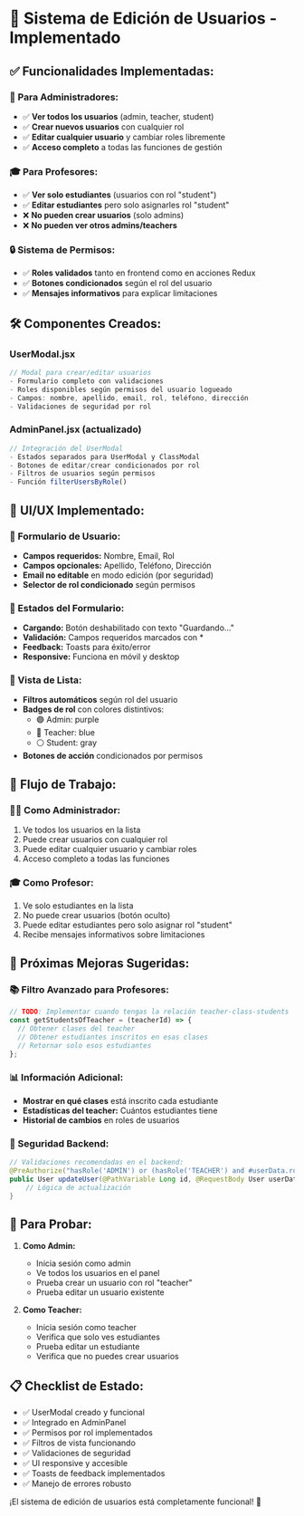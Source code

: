 # 👥 Sistema de Edición de Usuarios - Implementado

## ✅ **Funcionalidades Implementadas:**

### **🎯 Para Administradores:**

- ✅ **Ver todos los usuarios** (admin, teacher, student)
- ✅ **Crear nuevos usuarios** con cualquier rol
- ✅ **Editar cualquier usuario** y cambiar roles libremente
- ✅ **Acceso completo** a todas las funciones de gestión

### **🎓 Para Profesores:**

- ✅ **Ver solo estudiantes** (usuarios con rol "student")
- ✅ **Editar estudiantes** pero solo asignarles rol "student"
- ❌ **No pueden crear usuarios** (solo admins)
- ❌ **No pueden ver otros admins/teachers**

### **🔒 Sistema de Permisos:**

- ✅ **Roles validados** tanto en frontend como en acciones Redux
- ✅ **Botones condicionados** según el rol del usuario
- ✅ **Mensajes informativos** para explicar limitaciones

## 🛠️ **Componentes Creados:**

### **UserModal.jsx**

```jsx
// Modal para crear/editar usuarios
- Formulario completo con validaciones
- Roles disponibles según permisos del usuario logueado
- Campos: nombre, apellido, email, rol, teléfono, dirección
- Validaciones de seguridad por rol
```

### **AdminPanel.jsx (actualizado)**

```jsx
// Integración del UserModal
- Estados separados para UserModal y ClassModal
- Botones de editar/crear condicionados por rol
- Filtros de usuarios según permisos
- Función filterUsersByRole()
```

## 🎨 **UI/UX Implementado:**

### **📝 Formulario de Usuario:**

- **Campos requeridos:** Nombre, Email, Rol
- **Campos opcionales:** Apellido, Teléfono, Dirección
- **Email no editable** en modo edición (por seguridad)
- **Selector de rol condicionado** según permisos

### **🔘 Estados del Formulario:**

- **Cargando:** Botón deshabilitado con texto "Guardando..."
- **Validación:** Campos requeridos marcados con \*
- **Feedback:** Toasts para éxito/error
- **Responsive:** Funciona en móvil y desktop

### **👀 Vista de Lista:**

- **Filtros automáticos** según rol del usuario
- **Badges de rol** con colores distintivos:
  - 🟣 Admin: purple
  - 🔵 Teacher: blue
  - ⚪ Student: gray
- **Botones de acción** condicionados por permisos

## 🔄 **Flujo de Trabajo:**

### **👨‍💼 Como Administrador:**

1. Ve todos los usuarios en la lista
2. Puede crear usuarios con cualquier rol
3. Puede editar cualquier usuario y cambiar roles
4. Acceso completo a todas las funciones

### **🎓 Como Profesor:**

1. Ve solo estudiantes en la lista
2. No puede crear usuarios (botón oculto)
3. Puede editar estudiantes pero solo asignar rol "student"
4. Recibe mensajes informativos sobre limitaciones

## 🚀 **Próximas Mejoras Sugeridas:**

### **📚 Filtro Avanzado para Profesores:**

```javascript
// TODO: Implementar cuando tengas la relación teacher-class-students
const getStudentsOfTeacher = (teacherId) => {
  // Obtener clases del teacher
  // Obtener estudiantes inscritos en esas clases
  // Retornar solo esos estudiantes
};
```

### **📊 Información Adicional:**

- **Mostrar en qué clases** está inscrito cada estudiante
- **Estadísticas del teacher:** Cuántos estudiantes tiene
- **Historial de cambios** en roles de usuarios

### **🔐 Seguridad Backend:**

```java
// Validaciones recomendadas en el backend:
@PreAuthorize("hasRole('ADMIN') or (hasRole('TEACHER') and #userData.role == 'STUDENT')")
public User updateUser(@PathVariable Long id, @RequestBody User userData) {
    // Lógica de actualización
}
```

## 🧪 **Para Probar:**

1. **Como Admin:**

   - Inicia sesión como admin
   - Ve todos los usuarios en el panel
   - Prueba crear un usuario con rol "teacher"
   - Prueba editar un usuario existente

2. **Como Teacher:**
   - Inicia sesión como teacher
   - Verifica que solo ves estudiantes
   - Prueba editar un estudiante
   - Verifica que no puedes crear usuarios

## 📋 **Checklist de Estado:**

- ✅ UserModal creado y funcional
- ✅ Integrado en AdminPanel
- ✅ Permisos por rol implementados
- ✅ Filtros de vista funcionando
- ✅ Validaciones de seguridad
- ✅ UI responsive y accesible
- ✅ Toasts de feedback implementados
- ✅ Manejo de errores robusto

¡El sistema de edición de usuarios está completamente funcional! 🎉
